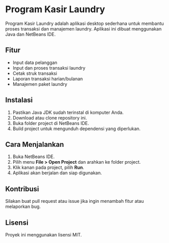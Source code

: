 # Program Kasir Laundry
Program Kasir Laundry adalah aplikasi desktop sederhana untuk membantu proses transaksi dan manajemen laundry. Aplikasi ini dibuat menggunakan Java dan NetBeans IDE.

## Fitur
- Input data pelanggan
- Input dan proses transaksi laundry
- Cetak struk transaksi
- Laporan transaksi harian/bulanan
- Manajemen paket laundry

## Instalasi
1. Pastikan Java JDK sudah terinstal di komputer Anda.
2. Download atau clone repository ini.
3. Buka folder project di NetBeans IDE.
4. Build project untuk mengunduh dependensi yang diperlukan.

## Cara Menjalankan
1. Buka NetBeans IDE.
2. Pilih menu **File > Open Project** dan arahkan ke folder project.
3. Klik kanan pada project, pilih **Run**.
4. Aplikasi akan berjalan dan siap digunakan.

## Kontribusi
Silakan buat pull request atau issue jika ingin menambah fitur atau melaporkan bug.

## Lisensi
Proyek ini menggunakan lisensi MIT.
